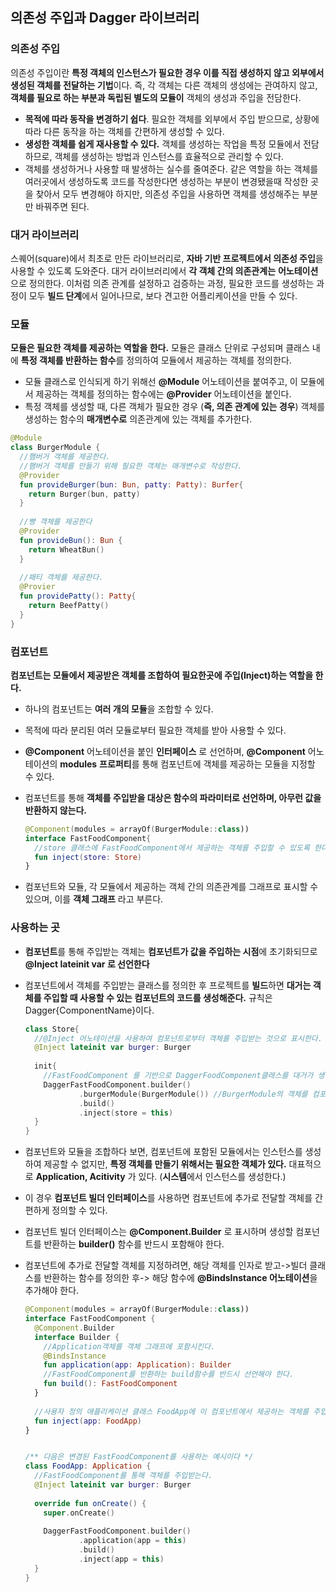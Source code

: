 ## 의존성 주입과 Dagger 라이브러리

### 의존성 주입

의존성 주입이란 **특정 객체의 인스턴스가 필요한 경우 이를 직접 생성하지 않고 외부에서 생성된 객체를 전달하는 기법**이다. 즉, 각 객체는 다른 객체의 생성에는 관여하지 않고, **객체를 필요로 하는 부분과 독립된 별도의 모듈이** 객체의 생성과 주입을 전담한다.

- **목적에 따라 동작을 변경하기 쉽다**. 필요한 객체를 외부에서 주입 받으므로, 상황에 따라 다른 동작을 하는 객체를 간편하게 생성할 수 있다.
- **생성한 객체를 쉽게 재사용할 수 있다.** 객체를 생성하는 작업을 특정 모듈에서 전담하므로, 객체를 생성하는 방법과 인스턴스를 효율적으로 관리할 수 있다.
- 객체를 생성하거나 사용할 때 발생하는 실수를 줄여준다. 같은 역할을 하는 객체를 여러곳에서 생성하도록 코드를 작성한다면 생성하는 부분이 변경됐을때 작성한 곳을 찾아서 모두 변경해야 하지만, 의존성 주입을 사용하면 객체를 생성해주는 부분만 바꿔주면 된다.



### 대거 라이브러리

스퀘어(square)에서 최초로 만든 라이브러리로, **자바 기반 프로젝트에서 의존성 주입**을 사용할 수 있도록 도와준다. 대거 라이브러리에서 **각 객체 간의 의존관계는** **어노테이션**으로 정의한다. 이처럼 의존 관계를 설정하고 검증하는 과정, 필요한 코드를 생성하는 과정이 모두 **빌드 단계**에서 일어나므로, 보다 견고한 어플리케이션을 만들 수 있다.

### 모듈

**모듈은 필요한 객체를 제공하는 역할을 한다.** 모듈은 클래스 단위로 구성되며 클래스 내에 **특정 객체를 반환하는 함수**를 정의하여 모듈에서 제공하는 객체를 정의한다.

- 모듈 클래스로 인식되게 하기 위해선 **@Module** 어노테이션을 붙여주고, 이 모듈에서 제공하는 객체를 정의하는 함수에는 **@Provider** 어노테이션을 붙인다. 
- 특정 객체를 생성할 때, 다른 객체가 필요한 경우 (**즉, 의존 관계에 있는 경우**) 객체를 생성하는 함수의 **매개변수로** 의존관계에 있는 객체를 추가한다. 

```kotlin
@Module
class BurgerModule {
  //햄버거 객체를 제공한다.
  //햄버거 객체를 만들기 위해 필요한 객체는 매개변수로 작성한다.
  @Provider
  fun provideBurger(bun: Bun, patty: Patty): Burfer{
    return Burger(bun, patty)
  }
  
  //빵 객체를 제공한다
  @Provider
  fun provideBun(): Bun {
    return WheatBun()
  }
  
  //패티 객체를 제공한다.
  @Provier
  fun providePatty(): Patty{
    return BeefPatty()
  }
}
```



### 컴포넌트 

**컴포넌트는 모듈에서 제공받은 객체를 조합하여 필요한곳에 주입(Inject)하는 역할을 한다.**

- 하나의 컴포넌트는 **여러 개의 모듈**을 조합할 수 있다.

- 목적에 따라 분리된 여러 모듈로부터 필요한 객체를 받아 사용할 수 있다.

- **@Component** 어노테이션을 붙인 **인터페이스** 로 선언하며, **@Component** 어노테이션의 **modules** **프로퍼티**를 통해 컴포넌트에 객체를 제공하는 모듈을 지정할 수 있다.

- 컴포넌트를 통해 **객체를 주입받을 대상은 함수의 파라미터로 선언하며, 아무런 값을 반환하지 않는다.** 

	```kotlin
	@Component(modules = arrayOf(BurgerModule::class))
	interface FastFoodComponent{
	  //store 클래스에 FastFoodComponent에서 제공하는 객체를 주입할 수 있도록 한다.
	  fun inject(store: Store)
	}
	```

- 컴포넌트와 모듈, 각 모듈에서 제공하는 객체 간의 의존관계를 그래프로 표시할 수 있으며, 이를 **객체 그래프** 라고 부른다.



### 사용하는 곳

- **컴포넌트**를 통해 주입받는 객체는 **컴포넌트가 값을 주입하는 시점**에 초기화되므로 **@Inject lateinit var 로 선언한다**

- 컴포넌트에서 객체를 주입받는 클래스를 정의한 후 프로젝트를 **빌드**하면 **대거는 객체를 주입할 때 사용할 수 있는 컴포넌트의 코드를 생성해준다.** 규칙은 Dagger{ComponentName}이다.

	```kotlin
	class Store{
	  //@Inject 어노테이션을 사용하여 컴포넌트로부터 객체를 주입받는 것으로 표시한다.
	  @Inject lateinit var burger: Burger
	  
	  init{
	    //FastFoodComponent 를 기반으로 DaggerFoodComponent클래스를 대거가 생성한다.
	    DaggerFastFoodComponent.builder()
	    		.burgerModule(BurgerModule()) //BurgerModule의 객체를 컴포넌트에 전달한다.
	    		.build()
	    		.inject(store = this)
	  }
	}
	```

- 컴포넌트와 모듈을 조합하다 보면, 컴포넌트에 포함된 모듈에서는 인스턴스를 생성하여 제공할 수 없지만, **특정 객체를 만들기 위해서는 필요한 객체가 있다.** 대표적으로 **Application, Acitivity** 가 있다. (**시스템**에서 인스턴스를 생성한다.)

- 이 경우 **컴포넌트 빌더 인터페이스**를 사용하면 컴포넌트에 추가로 전달할 객체를 간편하게 정의할 수 있다.

- 컴포넌트 빌더 인터페이스는 **@Component.Builder** 로 표시하며 생성할 컴포넌트를 반환하는 **builder()** 함수를 반드시 포함해야 한다.

- 컴포넌트에 추가로 전달할 객체를 지정하려면, 해당 객체를 인자로 받고->빌더 클래스를 반환하는 함수를 정의한 후-> 해당 함수에 **@BindsInstance 어노테이션**을 추가해야 한다. 

	```kotlin
	@Component(modules = arrayOf(BurgerModule::class))
	interface FastFoodComponent {
	  @Component.Builder 
	  interface Builder {
	    //Application객체를 객체 그래프에 포함시킨다.
	    @BindsInstance
	    fun application(app: Application): Builder
	    //FastFoodComponent를 반환하는 build함수를 반드시 선언해야 한다.
	    fun build(): FastFoodComponent
	  }
	  
	  //사용자 정의 애플리케이션 클래스 FoodApp에 이 컴포넌트에서 제공하는 객체를 주입할 수 있도록 한다.
	  fun inject(app: FoodApp)
	}
	
	
	/** 다음은 변경된 FastFoodComponent를 사용하는 예시이다 */
	class FoodApp: Application {
	  //FastFoodComponent를 통해 객체를 주입받는다.
	  @Inject lateinit var burger: Burger
	  
	  override fun onCreate() {
	    super.onCreate()
	    
	    DaggerFastFoodComponent.builder()
	    		.application(app = this)
	    		.build()
	    		.inject(app = this)
	  }
	}
	```

